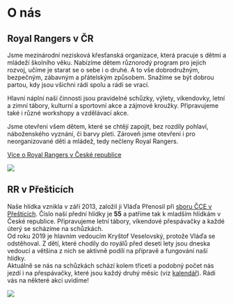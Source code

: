 # O nás

## Royal Rangers v ČR

Jsme mezinárodní nezisková křesťanská organizace, která pracuje s dětmi a mládeží školního věku. Nabízíme dětem různorodý program pro jejich rozvoj, učíme je starat se o sebe i o druhé. A to vše dobrodružným, bezpečným, zábavným a přátelským způsobem. Snažíme se být dobrou partou, kdy jsou všichni rádi spolu a rádi se vrací.  
  
Hlavní náplní naší činnosti jsou pravidelné schůzky, výlety, víkendovky, letní a zimní tábory, kulturní a sportovní akce a zájmové kroužky. Připravujeme také i různé workshopy a vzdělávací akce.  
  
Jsme otevřeni všem dětem, které se chtějí zapojit, bez rozdíly pohlaví, náboženského vyznání, či barvy pleti. Zároveň jsme otevřeni i pro neorganizované děti a mládež, tedy nečleny Royal Rangers.

[Více o Royal Rangers v České republice](https://royalrangers.cz/)

![](https://prestice.royalrangers.cz/wp-content/uploads/royal-rangers-logo-male.png)

## RR v Přešticích

Naše hlídka vznikla v září 2013, založil ji Vláďa Přenosil při [sboru ČCE v Přešticích](https://prestice.evangnet.cz/). Číslo naší přední hlídky je **55** a patříme tak k mladším hlídkám v České republice. Připravujeme letní tábory, víkendové přespávačky a každé úterý se scházíme na schůzkách.  
Od roku 2019 je hlavním vedoucím Kryštof Veselovský, protože Vláďa se odstěhoval. Z dětí, které chodily do royálů před deseti lety jsou dneska vedoucí a většina z nich se aktivně podílí na přípravě a fungování naší hlídky.  
Aktuálně se nás na schůzkách schází kolem třiceti a podobný počet nás jezdí i na přespávačky, které jsou každý druhý měsíc (viz [kalendář](/kalendar)). Rádi vás na některé akci uvidíme!

![](https://prestice.royalrangers.cz/wp-content/uploads/DSCF5986_Original-768x528.jpeg)


